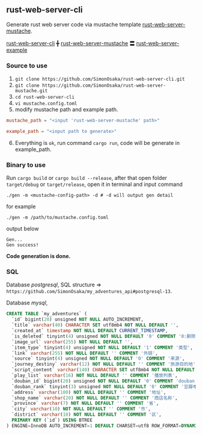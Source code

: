 ## rust-web-server-cli
Generate rust web server code via mustache template [rust-web-server-mustache](https://github.com/SimonOsaka/rust-web-server-mustache).

[rust-web-server-cli](https://github.com/SimonOsaka/rust-web-server-cli) ╋ [rust-web-server-mustache](https://github.com/SimonOsaka/rust-web-server-mustache) 〓 [rust-web-server-example](https://github.com/SimonOsaka/rust-web-server-example)

### Source to use

1. `git clone https://github.com/SimonOsaka/rust-web-server-cli.git`
2. `git clone https://github.com/SimonOsaka/rust-web-server-mustache.git`
3. `cd rust-web-server-cli`
4. `vi mustache.config.toml`
5. modify mustache path and example path.
```toml
mustache_path = "<input 'rust-web-server-mustache' path>"

example_path = "<input path to generate>"
```
6. Everything is `ok`, run command `cargo run`, code will be generate in example_path.

### Binary to use
Run `cargo build` or `cargo build --release`, after that open folder `target/debug` or `target/release`, open it in terminal and input command 
```shell
./gen -m <mustache-config-path> -d # -d will output gen detail
```
for example
```shell
./gen -m /path/to/mustache.config.toml
```
output below
```shell
Gen...
Gen success!
```
**Code generation is done.**

### SQL
Database *postgresql*, SQL structure => `https://github.com/SimonOsaka/my_adventures_api#postgresql-13`.

Database *mysql*, 
```sql
CREATE TABLE `my_adventures` (
  `id` bigint(20) unsigned NOT NULL AUTO_INCREMENT,
  `title` varchar(40) CHARACTER SET utf8mb4 NOT NULL DEFAULT '',
  `created_at` timestamp NOT NULL DEFAULT CURRENT_TIMESTAMP,
  `is_deleted` tinyint(4) unsigned NOT NULL DEFAULT '0' COMMENT '0:删除，1:正常',
  `image_url` varchar(255) NOT NULL DEFAULT '',
  `item_type` tinyint(4) unsigned NOT NULL DEFAULT '1' COMMENT '类型',
  `link` varchar(255) NOT NULL DEFAULT '' COMMENT '外链',
  `source` tinyint(4) unsigned NOT NULL DEFAULT '0' COMMENT '来源',
  `journey_destiny` varchar(12) NOT NULL DEFAULT '' COMMENT '旅游目的地',
  `script_content` varchar(140) CHARACTER SET utf8mb4 NOT NULL DEFAULT '' COMMENT '剧本内容',
  `play_list` varchar(16) NOT NULL DEFAULT '' COMMENT '播放列表',
  `douban_id` bigint(20) unsigned NOT NULL DEFAULT '0' COMMENT 'douban subject id',
  `douban_rank` tinyint(3) unsigned NOT NULL DEFAULT '0' COMMENT '豆瓣电影排名',
  `address` varchar(100) NOT NULL DEFAULT '' COMMENT '地址',
  `shop_name` varchar(20) NOT NULL DEFAULT '' COMMENT '商店名称',
  `province` varchar(7) NOT NULL DEFAULT '' COMMENT '省',
  `city` varchar(10) NOT NULL DEFAULT '' COMMENT '市',
  `district` varchar(10) NOT NULL DEFAULT '' COMMENT '区',
  PRIMARY KEY (`id`) USING BTREE
) ENGINE=InnoDB AUTO_INCREMENT=1 DEFAULT CHARSET=utf8 ROW_FORMAT=DYNAMIC;
```